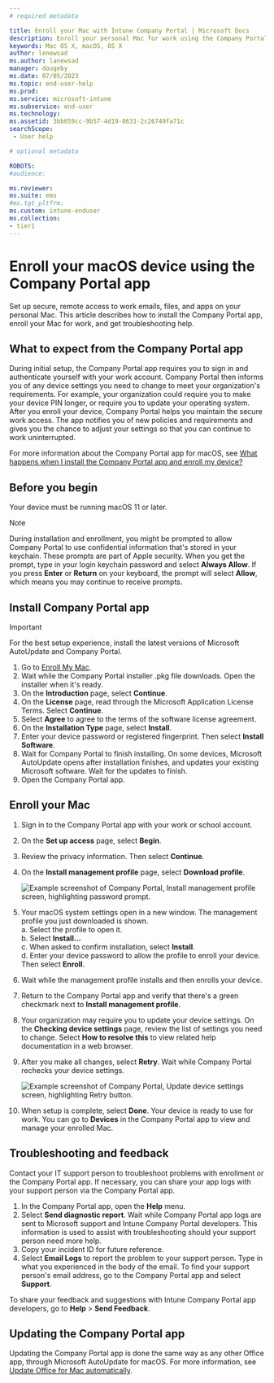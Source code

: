 ```yaml
---
# required metadata

title: Enroll your Mac with Intune Company Portal | Microsoft Docs
description: Enroll your personal Mac for work using the Company Portal app.  
keywords: Mac OS X, macOS, OS X
author: lenewsad
ms.author: lanewsad
manager: dougeby
ms.date: 07/05/2023
ms.topic: end-user-help
ms.prod:
ms.service: microsoft-intune
ms.subservice: end-user
ms.technology:
ms.assetid: 3bb659cc-9b57-4d19-8631-2c26749fa71c
searchScope:
 - User help

# optional metadata

ROBOTS:  
#audience:

ms.reviewer: 
ms.suite: ems
#ms.tgt_pltfrm:
ms.custom: intune-enduser
ms.collection:
- tier1
---
```


# Enroll your macOS device using the Company Portal app  

Set up secure, remote access to work emails, files, and apps on your personal Mac. This article describes how to install the Company Portal app, enroll your Mac for work, and get troubleshooting help.      

## What to expect from the Company Portal app

During initial setup, the Company Portal app requires you to sign in and authenticate yourself with your work account. Company Portal then informs you of any device settings you need to change to meet your organization's requirements. For example, your organization could require you to make your device PIN longer, or require you to update your operating system. After you enroll your device, Company Portal helps you maintain the secure work access. The app notifies you of new policies and requirements and gives you the chance to adjust your settings so that you can continue to work uninterrupted. 

For more information about the Company Portal app for macOS, see [What happens when I install the Company Portal app and enroll my device?](what-happens-if-you-install-the-Company-Portal-app-and-enroll-your-device-in-intune-macos.md)     

## Before you begin  
Your device must be running macOS 11 or later.   

> [!NOTE]
> During installation and enrollment, you might be prompted to allow Company Portal to use confidential information that's stored in your keychain. These prompts are part of Apple security. When you get the prompt, type in your login keychain password and select **Always Allow**. If you press **Enter** or **Return** on your keyboard, the prompt will select **Allow**, which means you may continue to receive prompts.  

## Install Company Portal app  
  > [!IMPORTANT]
  > For the best setup experience, install the latest versions of Microsoft AutoUpdate and Company Portal. 

1. Go to [Enroll My Mac](https://go.microsoft.com/fwlink/?linkid=853070).  
2. Wait while the Company Portal installer .pkg file downloads. Open the installer when it's ready.
3. On the **Introduction** page, select **Continue**.  
4. On the **License** page, read through the Microsoft Application License Terms. Select **Continue**.  
5. Select **Agree** to agree to the terms of the software license agreement.  
6. On the **Installation Type** page, select **Install**.  
7. Enter your device password or registered fingerprint. Then select **Install Software**. 
9. Wait for Company Portal to finish installing. On some devices, Microsoft AutoUpdate opens after installation finishes, and updates your existing Microsoft software. Wait for the updates to finish.
11. Open the Company Portal app.  

## Enroll your Mac  
1. Sign in to the Company Portal app with your work or school account.  
2. On the **Set up access** page, select **Begin**.
3. Review the privacy information. Then select **Continue**.  
4. On the **Install management profile** page, select **Download profile**.  

    ![Example screenshot of Company Portal, Install management profile screen, highlighting password prompt.](./media/install-management-profile-macos-2006.png)  
5. Your macOS system settings open in a new window. The management profile you just downloaded is shown.  
    a. Select the profile to open it.  
    b. Select **Install...**  
    c. When asked to confirm installation, select **Install**.   
    d. Enter your device password to allow the profile to enroll your device. Then select **Enroll**.  
6. Wait while the management profile installs and then enrolls your device. 
7. Return to the Company Portal app and verify that there's a green checkmark next to **Install management profile**.  
8. Your organization may require you to update your device settings. On the **Checking device settings** page, review the list of settings you need to change. Select **How to resolve this** to view related help documentation in a web browser.   
9. After you make all changes, select **Retry**. Wait while Company Portal rechecks your device settings.  

    ![Example screenshot of Company Portal, Update device settings screen, highlighting Retry button.](./media/update-settings-mac-2006.png)  
10. When setup is complete, select **Done**. Your device is ready to use for work. You can go to **Devices** in the Company Portal app to view and manage your enrolled Mac.    

## Troubleshooting and feedback   

Contact your IT support person to troubleshoot problems with enrollment or the Company Portal app. If necessary, you can share your app logs with your support person via the Company Portal app.   
1. In the Company Portal app, open the **Help** menu.
2. Select **Send diagnostic report**. Wait while Company Portal app logs are sent to Microsoft support and Intune Company Portal developers. This information is used to assist with troubleshooting should your support person need more help.
3. Copy your incident ID for future reference.    
4. Select **Email Logs** to report the problem to your support person. Type in what you experienced in the body of the email. To find your support person's email address, go to the Company Portal app and select **Support**.
 
To share your feedback and suggestions with Intune Company Portal app developers, go to **Help** > **Send Feedback**.  

## Updating the Company Portal app

Updating the Company Portal app is done the same way as any other Office app, through Microsoft AutoUpdate for macOS. For more information, see [Update Office for Mac automatically](https://support.office.com/article/Check-for-Office-for-Mac-updates-automatically-bfd1e497-c24d-4754-92ab-910a4074d7c1).  




